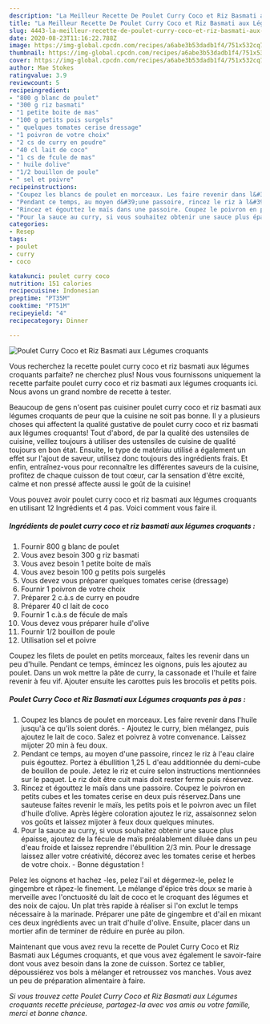 ```yaml
---
description: "La Meilleur Recette De Poulet Curry Coco et Riz Basmati aux Légumes croquants"
title: "La Meilleur Recette De Poulet Curry Coco et Riz Basmati aux Légumes croquants"
slug: 4443-la-meilleur-recette-de-poulet-curry-coco-et-riz-basmati-aux-legumes-croquants
date: 2020-08-23T11:16:22.788Z
image: https://img-global.cpcdn.com/recipes/a6abe3b53dadb1f4/751x532cq70/poulet-curry-coco-et-riz-basmati-aux-legumes-croquants-photo-principale-de-la-recette.jpg
thumbnail: https://img-global.cpcdn.com/recipes/a6abe3b53dadb1f4/751x532cq70/poulet-curry-coco-et-riz-basmati-aux-legumes-croquants-photo-principale-de-la-recette.jpg
cover: https://img-global.cpcdn.com/recipes/a6abe3b53dadb1f4/751x532cq70/poulet-curry-coco-et-riz-basmati-aux-legumes-croquants-photo-principale-de-la-recette.jpg
author: Mae Stokes
ratingvalue: 3.9
reviewcount: 5
recipeingredient:
- "800 g blanc de poulet"
- "300 g riz basmati"
- "1 petite boite de mas"
- "100 g petits pois surgels"
- " quelques tomates cerise dressage"
- "1 poivron de votre choix"
- "2 cs de curry en poudre"
- "40 cl lait de coco"
- "1 cs de fcule de mas"
- " huile dolive"
- "1/2 bouillon de poule"
- " sel et poivre"
recipeinstructions:
- "Coupez les blancs de poulet en morceaux. Les faire revenir dans l&#39;huile jusqu&#39;à ce qu&#39;ils soient dorés. Ajoutez le curry, bien mélangez, puis ajoutez le lait de coco. Salez et poivrez à votre convenance. Laissez mijoter 20 min à feu doux."
- "Pendant ce temps, au moyen d&#39;une passoire, rincez le riz à l&#39;eau claire puis égouttez. Portez à ébullition 1,25 L d&#39;eau additionnée du demi-cube de bouillon de poule. Jetez le riz et cuire selon instructions mentionnées sur le paquet. Le riz doit être cuit mais doit rester ferme puis réservez."
- "Rincez et égouttez le maïs dans une passoire. Coupez le poivron en petits cubes et les tomates cerise en deux puis réservez.Dans une sauteuse faites revenir le maïs, les petits pois et le poivron avec un filet d&#39;huile d’olive. Après légère coloration ajoutez le riz, assaisonnez selon vos goûts et laissez mijoter à feux doux quelques minutes."
- "Pour la sauce au curry, si vous souhaitez obtenir une sauce plus épaisse, ajoutez de la fécule de maïs préalablement diluée dans un peu d&#39;eau froide et laissez reprendre l&#39;ébullition 2/3 min. Pour le dressage laissez aller votre créativité, décorez avec les tomates cerise et herbes de votre choix. Bonne dégustation !"
categories:
- Resep
tags:
- poulet
- curry
- coco

katakunci: poulet curry coco 
nutrition: 151 calories
recipecuisine: Indonesian
preptime: "PT35M"
cooktime: "PT51M"
recipeyield: "4"
recipecategory: Dinner

---
```



![Poulet Curry Coco et Riz Basmati aux Légumes croquants](https://img-global.cpcdn.com/recipes/a6abe3b53dadb1f4/751x532cq70/poulet-curry-coco-et-riz-basmati-aux-legumes-croquants-photo-principale-de-la-recette.jpg)

Vous recherchez la recette poulet curry coco et riz basmati aux légumes croquants parfaite? ne cherchez plus! Nous vous fournissons uniquement la recette parfaite poulet curry coco et riz basmati aux légumes croquants ici. Nous avons un grand nombre de recette à tester.

Beaucoup de gens n'osent pas cuisiner poulet curry coco et riz basmati aux légumes croquants de peur que la cuisine ne soit pas bonne. Il y a plusieurs choses qui affectent la qualité gustative de poulet curry coco et riz basmati aux légumes croquants! Tout d'abord, de par la qualité des ustensiles de cuisine, veillez toujours à utiliser des ustensiles de cuisine de qualité toujours en bon état. Ensuite, le type de matériau utilisé a également un effet sur l'ajout de saveur, utilisez donc toujours des ingrédients frais. Et enfin, entraînez-vous pour reconnaître les différentes saveurs de la cuisine, profitez de chaque cuisson de tout cœur, car la sensation d'être excité, calme et non pressé affecte aussi le goût de la cuisine!

<!--inarticleads1-->

Vous pouvez avoir poulet curry coco et riz basmati aux légumes croquants en utilisant 12 Ingrédients et 4 pas. Voici comment vous faire il.

##### Ingrédients de poulet curry coco et riz basmati aux légumes croquants :

1. Fournir 800 g blanc de poulet
1. Vous avez besoin 300 g riz basmati
1. Vous avez besoin 1 petite boite de maïs
1. Vous avez besoin 100 g petits pois surgelés
1. Vous devez vous préparer  quelques tomates cerise (dressage)
1. Fournir 1 poivron de votre choix
1. Préparer 2 c.à.s de curry en poudre
1. Préparer 40 cl lait de coco
1. Fournir 1 c.à.s de fécule de maïs
1. Vous devez vous préparer  huile d&#39;olive
1. Fournir 1/2 bouillon de poule
1. Utilisation  sel et poivre


Coupez les filets de poulet en petits morceaux, faites les revenir dans un peu d&#39;huile. Pendant ce temps, émincez les oignons, puis les ajoutez au poulet. Dans un wok mettre la pâte de curry, la cassonade et l&#39;huile et faire revenir à feu vif. Ajouter ensuite les carottes puis les brocolis et petits pois. 

<!--inarticleads2-->

##### Poulet Curry Coco et Riz Basmati aux Légumes croquants pas à pas :

1. Coupez les blancs de poulet en morceaux. Les faire revenir dans l&#39;huile jusqu&#39;à ce qu&#39;ils soient dorés. - Ajoutez le curry, bien mélangez, puis ajoutez le lait de coco. Salez et poivrez à votre convenance. Laissez mijoter 20 min à feu doux.
1. Pendant ce temps, au moyen d&#39;une passoire, rincez le riz à l&#39;eau claire puis égouttez. Portez à ébullition 1,25 L d&#39;eau additionnée du demi-cube de bouillon de poule. Jetez le riz et cuire selon instructions mentionnées sur le paquet. Le riz doit être cuit mais doit rester ferme puis réservez.
1. Rincez et égouttez le maïs dans une passoire. Coupez le poivron en petits cubes et les tomates cerise en deux puis réservez.Dans une sauteuse faites revenir le maïs, les petits pois et le poivron avec un filet d&#39;huile d’olive. Après légère coloration ajoutez le riz, assaisonnez selon vos goûts et laissez mijoter à feux doux quelques minutes.
1. Pour la sauce au curry, si vous souhaitez obtenir une sauce plus épaisse, ajoutez de la fécule de maïs préalablement diluée dans un peu d&#39;eau froide et laissez reprendre l&#39;ébullition 2/3 min. Pour le dressage laissez aller votre créativité, décorez avec les tomates cerise et herbes de votre choix. - Bonne dégustation !


Pelez les oignons et hachez -les, pelez l&#39;ail et dégermez-le, pelez le gingembre et râpez-le finement. Le mélange d&#39;épice très doux se marie à merveille avec l&#39;onctuosité du lait de coco et le croquant des légumes et des noix de cajou. Un plat très rapide à réaliser si l&#39;on exclut le temps nécessaire à la marinade. Préparer une pâte de gingembre et d&#39;ail en mixant ces deux ingrédients avec un trait d&#39;huile d&#39;olive. Ensuite, placer dans un mortier afin de terminer de réduire en purée au pilon. 

<!--inarticleads1-->

<p>
Maintenant que vous avez revu la recette de Poulet Curry Coco et Riz Basmati aux Légumes croquants, et que vous avez également le savoir-faire dont vous avez besoin dans la zone de cuisson. Sortez ce tablier, dépoussiérez vos bols à mélanger et retroussez vos manches. Vous avez un peu de préparation alimentaire à faire.
</p>

<p>
<i>Si vous trouvez cette Poulet Curry Coco et Riz Basmati aux Légumes croquants recette précieuse, partagez-la avec vos amis ou votre famille, merci et bonne chance.</i>
</p>
